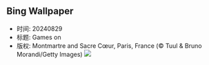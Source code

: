 ## Bing Wallpaper
- 时间: 20240829
- 标题: Games on
- 版权: Montmartre and Sacre Cœur, Paris, France (© Tuul & Bruno Morandi/Getty Images)
![](https://cn.bing.com/th?id=OHR.ParalympicsParis_EN-US0355511969_UHD.jpg&rf=LaDigue_UHD.jpg&pid=hp&w=3840&h=2160&rs=1&c=4)
